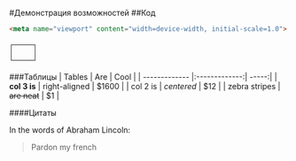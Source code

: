 #Демонстрация возможностей
##Код
```html
<meta name="viewport" content="width=device-width, initial-scale=1.0">
```
```
┌─────┐
│     │
└─────┘
```
###Таблицы
| Tables        | Are           | Cool  |
| ------------- |:-------------:| -----:|
| **col 3 is**  | right-aligned | $1600 |
| col 2 is      | *centered*    |   $12 |
| zebra stripes | ~~are neat~~  |    $1 |

####Цитаты

In the words of Abraham Lincoln:
> Pardon my french